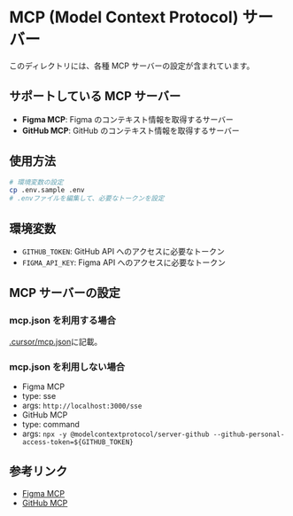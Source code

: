 # MCP (Model Context Protocol) サーバー

このディレクトリには、各種 MCP サーバーの設定が含まれています。

## サポートしている MCP サーバー

-   **Figma MCP**: Figma のコンテキスト情報を取得するサーバー
-   **GitHub MCP**: GitHub のコンテキスト情報を取得するサーバー

## 使用方法

```bash
# 環境変数の設定
cp .env.sample .env
# .envファイルを編集して、必要なトークンを設定
```

## 環境変数

-   `GITHUB_TOKEN`: GitHub API へのアクセスに必要なトークン
-   `FIGMA_API_KEY`: Figma API へのアクセスに必要なトークン

## MCP サーバーの設定

### mcp.json を利用する場合

[.cursor/mcp.json](.cursor/mcp.json)に記載。

### mcp.json を利用しない場合

-   Figma MCP
-   type: sse
-   args: `http://localhost:3000/sse`
-   GitHub MCP
-   type: command
-   args: `npx -y @modelcontextprotocol/server-github --github-personal-access-token=${GITHUB_TOKEN}`

## 参考リンク

-   [Figma MCP](https://github.com/GLips/Figma-Context-MCP)
-   [GitHub MCP](https://github.com/modelcontextprotocol/servers/tree/main/src/github)

